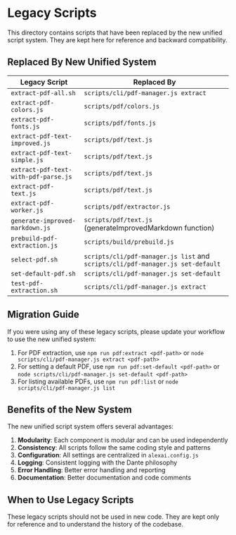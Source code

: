 # Legacy Scripts

This directory contains scripts that have been replaced by the new unified script system. They are kept here for reference and backward compatibility.

## Replaced By New Unified System

| Legacy Script | Replaced By |
|---------------|-------------|
| `extract-pdf-all.sh` | `scripts/cli/pdf-manager.js extract` |
| `extract-pdf-colors.js` | `scripts/pdf/colors.js` |
| `extract-pdf-fonts.js` | `scripts/pdf/fonts.js` |
| `extract-pdf-text-improved.js` | `scripts/pdf/text.js` |
| `extract-pdf-text-simple.js` | `scripts/pdf/text.js` |
| `extract-pdf-text-with-pdf-parse.js` | `scripts/pdf/text.js` |
| `extract-pdf-text.js` | `scripts/pdf/text.js` |
| `extract-pdf-worker.js` | `scripts/pdf/extractor.js` |
| `generate-improved-markdown.js` | `scripts/pdf/text.js` (generateImprovedMarkdown function) |
| `prebuild-pdf-extraction.js` | `scripts/build/prebuild.js` |
| `select-pdf.sh` | `scripts/cli/pdf-manager.js list` and `scripts/cli/pdf-manager.js set-default` |
| `set-default-pdf.sh` | `scripts/cli/pdf-manager.js set-default` |
| `test-pdf-extraction.sh` | `scripts/cli/pdf-manager.js extract` |

## Migration Guide

If you were using any of these legacy scripts, please update your workflow to use the new unified system:

1. For PDF extraction, use `npm run pdf:extract <pdf-path>` or `node scripts/cli/pdf-manager.js extract <pdf-path>`
2. For setting a default PDF, use `npm run pdf:set-default <pdf-path>` or `node scripts/cli/pdf-manager.js set-default <pdf-path>`
3. For listing available PDFs, use `npm run pdf:list` or `node scripts/cli/pdf-manager.js list`

## Benefits of the New System

The new unified script system offers several advantages:

1. **Modularity**: Each component is modular and can be used independently
2. **Consistency**: All scripts follow the same coding style and patterns
3. **Configuration**: All settings are centralized in `alexai.config.js`
4. **Logging**: Consistent logging with the Dante philosophy
5. **Error Handling**: Better error handling and reporting
6. **Documentation**: Better documentation and code comments

## When to Use Legacy Scripts

These legacy scripts should not be used in new code. They are kept only for reference and to understand the history of the codebase.
